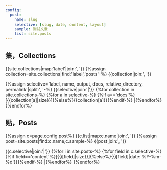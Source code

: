 ```yaml
---
config:
  post:
    name: slug
    selective: [slug, date, content, layout]
    sample: 测试文章
    list: site.posts
---
```

## 集，Collections
{{site.collections|map:'label'|join:', '}}
{%assign collection=site.collections|find:'label','posts'-%}
{{collection|join:', '}}

{%assign selective='label, name, output, docs, relative_directory, permalink'|split:', '-%}
{{selective|join:'|'}}
{%for collection in site.collections-%}
{%for a in selective-%}
{%if a=='docs'%}[{{collection[a]|size}}]{%else%}{{collection[a]}}{%endif-%}
|{%endfor%}
{%endfor%}

## 贴，Posts
{%assign c=page.config.post%}
{{c.list|map:c.name|join:', '}}
{%assign post=site.posts|find:c.name,c.sample-%}
{{post|join:', '}}

{{c.selective|join:'|'}}
{%for i in site.posts-%}
{%for field in c.selective-%}
{%if field=='content'%}[{{i[field]|size}}]{%else%}{{i[field]|date:'%Y-%m-%d'}}{%endif-%}
|{%endfor%}
{%endfor%}
